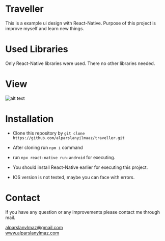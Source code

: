 # Traveller
This is a example ui design with React-Native. Purpose of this project is improve myself and learn new things.

# Used Libraries
Only React-Native libraries were used. There no other libraries needed.

# View
![alt text](https://github.com/alparslanyilmaaz/traveller/blob/master/ss/screen.gif)

# Installation
- Clone this repository by 
  `git clone https://github.com/alparslanyilmaaz/traveller.git`
- After cloning run `npm i` command
- run `npx react-native run-android` for executing. 

- You should install React-Native earlier for executing this project.
- IOS version is not tested, maybe you can face with errors.

# Contact
If you have any question or any improvements please contact me through mail.

alparslanylmaz@gmail.com  
www.alparslanylmaz.com
